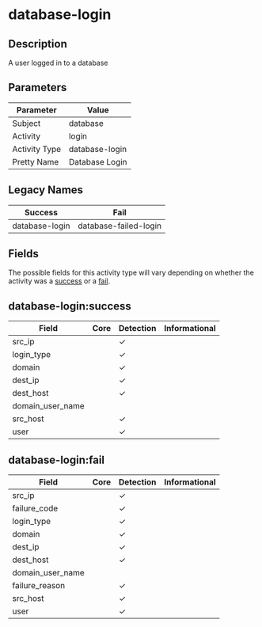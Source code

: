 database-login
==============

Description
-----------
A user logged in to a database

Parameters
----------
| Parameter     | Value          |
| ------------- | -------------- |
| Subject       | database       |
| Activity      | login          |
| Activity Type | database-login |
| Pretty Name   | Database Login |

Legacy Names
------------
| Success            | Fail                      |
| ------------------ | ------------------------- |
| database-login<br> | database-failed-login<br> |

Fields
------

The possible fields for this activity type will vary depending on whether the activity was a [success](#database-loginsuccess) or a [fail](#database-loginfail).


database-login:success
----------------------

| Field            | Core | Detection | Informational |
| ---------------- | ---- | --------- | ------------- |
| src_ip           |      | &#10003;  |               |
| login_type       |      | &#10003;  |               |
| domain           |      | &#10003;  |               |
| dest_ip          |      | &#10003;  |               |
| dest_host        |      | &#10003;  |               |
| domain_user_name |      |           |               |
| src_host         |      | &#10003;  |               |
| user             |      | &#10003;  |               |

database-login:fail
-------------------

| Field            | Core | Detection | Informational |
| ---------------- | ---- | --------- | ------------- |
| src_ip           |      | &#10003;  |               |
| failure_code     |      | &#10003;  |               |
| login_type       |      | &#10003;  |               |
| domain           |      | &#10003;  |               |
| dest_ip          |      | &#10003;  |               |
| dest_host        |      | &#10003;  |               |
| domain_user_name |      |           |               |
| failure_reason   |      | &#10003;  |               |
| src_host         |      | &#10003;  |               |
| user             |      | &#10003;  |               |